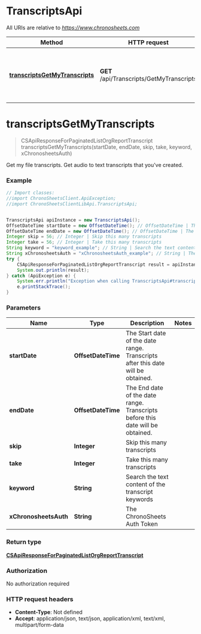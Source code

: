 # TranscriptsApi

All URIs are relative to *https://www.chronosheets.com*

Method | HTTP request | Description
------------- | ------------- | -------------
[**transcriptsGetMyTranscripts**](TranscriptsApi.md#transcriptsGetMyTranscripts) | **GET** /api/Transcripts/GetMyTranscripts | Get my file transcripts.  Get audio to text transcripts that you&#39;ve created.


<a name="transcriptsGetMyTranscripts"></a>
# **transcriptsGetMyTranscripts**
> CSApiResponseForPaginatedListOrgReportTranscript transcriptsGetMyTranscripts(startDate, endDate, skip, take, keyword, xChronosheetsAuth)

Get my file transcripts.  Get audio to text transcripts that you&#39;ve created.

### Example
```java
// Import classes:
//import ChronoSheetsClient.ApiException;
//import ChronoSheetsClientLibApi.TranscriptsApi;


TranscriptsApi apiInstance = new TranscriptsApi();
OffsetDateTime startDate = new OffsetDateTime(); // OffsetDateTime | The Start date of the date range.  Transcripts after this date will be obtained.
OffsetDateTime endDate = new OffsetDateTime(); // OffsetDateTime | The End date of the date range.  Transcripts before this date will be obtained.
Integer skip = 56; // Integer | Skip this many transcripts
Integer take = 56; // Integer | Take this many transcripts
String keyword = "keyword_example"; // String | Search the text content of the transcript keywords
String xChronosheetsAuth = "xChronosheetsAuth_example"; // String | The ChronoSheets Auth Token
try {
    CSApiResponseForPaginatedListOrgReportTranscript result = apiInstance.transcriptsGetMyTranscripts(startDate, endDate, skip, take, keyword, xChronosheetsAuth);
    System.out.println(result);
} catch (ApiException e) {
    System.err.println("Exception when calling TranscriptsApi#transcriptsGetMyTranscripts");
    e.printStackTrace();
}
```

### Parameters

Name | Type | Description  | Notes
------------- | ------------- | ------------- | -------------
 **startDate** | **OffsetDateTime**| The Start date of the date range.  Transcripts after this date will be obtained. |
 **endDate** | **OffsetDateTime**| The End date of the date range.  Transcripts before this date will be obtained. |
 **skip** | **Integer**| Skip this many transcripts |
 **take** | **Integer**| Take this many transcripts |
 **keyword** | **String**| Search the text content of the transcript keywords |
 **xChronosheetsAuth** | **String**| The ChronoSheets Auth Token |

### Return type

[**CSApiResponseForPaginatedListOrgReportTranscript**](CSApiResponseForPaginatedListOrgReportTranscript.md)

### Authorization

No authorization required

### HTTP request headers

 - **Content-Type**: Not defined
 - **Accept**: application/json, text/json, application/xml, text/xml, multipart/form-data

